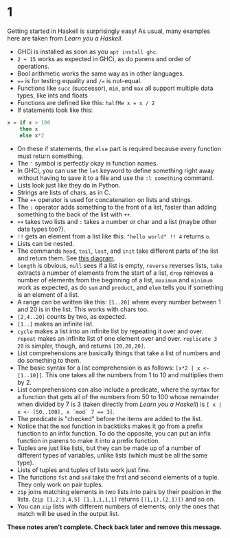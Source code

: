 # 1

Getting started in Haskell is surprisingly easy! As usual, many examples here are taken from *Learn you a Haskell*. 

- GHCi is installed as soon as you `apt install ghc`.
- `2 + 15` works as expected in GHCi, as do parens and order of operations.
- Bool arithmetic works the same way as in other languages.
- `==` is for testing equality and `/=` is not-equal.
- Functions like `succ` (successor), `min`, and `max` all support multiple data types, like ints and floats
- Functions are defined like this: `halfMe x = x / 2`
- If statements look like this: 
```haskell
x = if x > 100
	then x
	else x*2
```
- On these if statements, the `else` part is required because every function must return something. 
- The `'` symbol is perfectly okay in function names. 
- In GHCi, you can use the `let` keyword to define something right away without having to save it to a file and use the `:l something` command. 
- Lists look just like they do in Python. 
- Strings are lists of chars, as in C. 
- The `++` operator is used for concatenation on lists and strings. 
- The `:` operator adds something to the front of a list, faster than adding something to the back of the list with `++`. 
- `++` takes two lists and `:` takes a number or char and a list (maybe other data types too?). 
- `!!` gets an element from a list like this: `"hello world" !! 4` returns `o`. 
- Lists can be nested. 
- The commands `head`, `tail`, `last`, and `init` take different parts of the list and return them. See [this diagram](http://s3.amazonaws.com/lyah/listmonster.png).
- `length` is obvious, `null` sees if a list is empty, `reverse` reverses lists, `take` extracts a number of elements from the start of a list, `drop` removes a number of elements from the beginning of a list, `maximum` and `minimum` work as expected, as do `sum` and `product`, and `elem` tells you if something is an element of a list. 
- A range can be written like this: `[1..20]` where every number between 1 and 20 is in the list. This works with chars too. 
- `[2,4..20]` counts by two, as expected. 
- `[1..]` makes an infinite list. 
- `cycle` makes a list into an infinite list by repeating it over and over. `repeat` makes an infinite list of one element over and over. `replicate 3 20` is simpler, though, and returns `[20,20,20]`.  
- List comprehensions are basically things that take a list of numbers and do something to them. 
- The basic syntax for a list comprehension is as follows: `[x*2 | x <- [1..10]]`. This one takes all the numbers from 1 to 10 and multiplies them by 2. 
- List comprehensions can also include a predicate, where the syntax for a function that gets all of the numbers from 50 to 100 whose remainder when divided by 7 is 3 (taken directly from *Learn you a Haskell*) is ``[ x | x <- [50..100], x `mod` 7 == 3]``. 
- The predicate is "checked" before the items are added to the list. 
- Notice that the `mod` function in backticks makes it go from a prefix function to an infix function. To do the opposite, you can put an infix function in parens to make it into a prefix function. 
- Tuples are just like lists, but they can be made up of a number of different types of variables, unlike lists (which must be all the same type). 
- Lists of tuples and tuples of lists work just fine. 
- The functions `fst` and `snd` take the frst and second elements of a tuple. They only work on pair tuples. 
- `zip` joins matching elements in two lists into pairs by their position in the lists. (`zip [1,2,3,4,5] [1,1,1,1,1]` returns `[(1,1),(2,1)])` and so on. 
- You can `zip` lists with different numbers of elements; only the ones that match will be used in the output list. 



**These notes aren't complete. Check back later and remove this message.**
